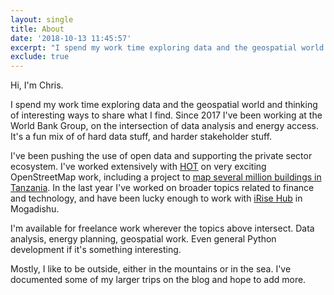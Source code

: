 ```yaml
---
layout: single
title: About
date: '2018-10-13 11:45:57'
excerpt: "I spend my work time exploring data and the geospatial world and thinking of interesting ways to share what I find. Since 2017 I've been working at the World Bank Group, on the intersection of data analysis and energy access. It's a fun mix of of hard data stuff, and harder stakeholder stuff."
exclude: true
---
```


Hi, I'm Chris.

I spend my work time exploring data and the geospatial world and thinking of interesting ways to share what I find. Since 2017 I've been working at the World Bank Group, on the intersection of data analysis and energy access. It's a fun mix of of hard data stuff, and harder stakeholder stuff.

I've been pushing the use of open data and supporting the private sector ecosystem. I've worked extensively with [HOT](https://www.hotosm.org/) on very exciting OpenStreetMap work, including a project to [map several million buildings in Tanzania](https://www.hotosm.org/projects/mini-grids/). In the last year I've worked on broader topics related to finance and technology, and have been lucky enough to work with [iRise Hub](http://irisehub.so/) in Mogadishu.

I'm available for freelance work wherever the topics above intersect. Data analysis, energy planning, geospatial work. Even general Python development if it's something interesting.

Mostly, I like to be outside, either in the mountains or in the sea. I've documented some of my larger trips on the blog and hope to add more.